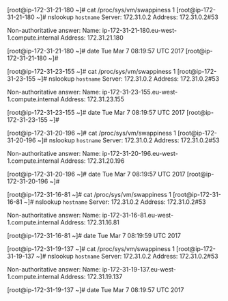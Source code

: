 [root@ip-172-31-21-180 ~]# cat /proc/sys/vm/swappiness
1
[root@ip-172-31-21-180 ~]# nslookup `hostname`
Server:         172.31.0.2
Address:        172.31.0.2#53

Non-authoritative answer:
Name:   ip-172-31-21-180.eu-west-1.compute.internal
Address: 172.31.21.180

[root@ip-172-31-21-180 ~]# date
Tue Mar  7 08:19:57 UTC 2017
[root@ip-172-31-21-180 ~]#



[root@ip-172-31-23-155 ~]# cat /proc/sys/vm/swappiness
1
[root@ip-172-31-23-155 ~]# nslookup `hostname`
Server:         172.31.0.2
Address:        172.31.0.2#53

Non-authoritative answer:
Name:   ip-172-31-23-155.eu-west-1.compute.internal
Address: 172.31.23.155

[root@ip-172-31-23-155 ~]# date
Tue Mar  7 08:19:57 UTC 2017
[root@ip-172-31-23-155 ~]#



[root@ip-172-31-20-196 ~]# cat /proc/sys/vm/swappiness
1
[root@ip-172-31-20-196 ~]# nslookup `hostname`
Server:         172.31.0.2
Address:        172.31.0.2#53

Non-authoritative answer:
Name:   ip-172-31-20-196.eu-west-1.compute.internal
Address: 172.31.20.196

[root@ip-172-31-20-196 ~]# date
Tue Mar  7 08:19:57 UTC 2017
[root@ip-172-31-20-196 ~]#


[root@ip-172-31-16-81 ~]# cat /proc/sys/vm/swappiness
1
[root@ip-172-31-16-81 ~]# nslookup `hostname`
Server:         172.31.0.2
Address:        172.31.0.2#53

Non-authoritative answer:
Name:   ip-172-31-16-81.eu-west-1.compute.internal
Address: 172.31.16.81

[root@ip-172-31-16-81 ~]# date
Tue Mar  7 08:19:59 UTC 2017


[root@ip-172-31-19-137 ~]# cat /proc/sys/vm/swappiness
1
[root@ip-172-31-19-137 ~]# nslookup `hostname`
Server:         172.31.0.2
Address:        172.31.0.2#53

Non-authoritative answer:
Name:   ip-172-31-19-137.eu-west-1.compute.internal
Address: 172.31.19.137

[root@ip-172-31-19-137 ~]# date
Tue Mar  7 08:19:57 UTC 2017
